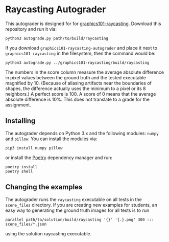 # Raycasting Autograder

This autograder is designed for  for [graphics101-raycasting](http://github.com/yig/graphics101-raycasting).
Download this repository and run it via:

    python3 autograde.py path/to/build/raycasting

If you download `graphics101-raycasting-autograder` and place it
next to `graphics101-raycasting` in the filesystem, then the command would be:

    python3 autograde.py ../graphics101-raycasting/build/raycasting

The numbers in the score column measure the average absolute difference in pixel values between the ground truth and the tested executable magnified by 10.
(Because of aliasing artifacts near the boundaries of shapes, the difference actually uses the minimum to a pixel or its 8 neighbors.)
A perfect score is 100. A score of 0 means that the average absolute difference is 10%.
This does not translate to a grade for the assignment.

## Installing

The autograder depends on Python 3.x and the following modules: `numpy` and `pillow`. You can install the modules via:

    pip3 install numpy pillow

or install the [Poetry](https://python-poetry.org/) dependency manager and run:

    poetry install
    poetry shell

## Changing the examples

The autograder runs the `raycasting` executable on all tests in the
`scene_files` directory. If you are creating new examples for students, an easy way to generating the ground truth images for all tests is to run

    parallel path/to/solution/build/raycasting '{}' '{.}.png' 300 ::: scene_files/*.json

using the solution raycasting executable.
